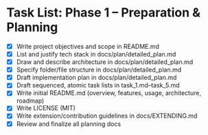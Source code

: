 # Task List: Phase 1 – Preparation & Planning

- [x] Write project objectives and scope in README.md
- [x] List and justify tech stack in docs/plan/detailed_plan.md
- [x] Draw and describe architecture in docs/plan/detailed_plan.md
- [x] Specify folder/file structure in docs/plan/detailed_plan.md
- [x] Draft implementation plan in docs/plan/detailed_plan.md
- [x] Draft sequenced, atomic task lists in task_1.md–task_5.md
- [x] Write initial README.md (overview, features, usage, architecture, roadmap)
- [x] Write LICENSE (MIT)
- [x] Write extension/contribution guidelines in docs/EXTENDING.md
- [x] Review and finalize all planning docs
